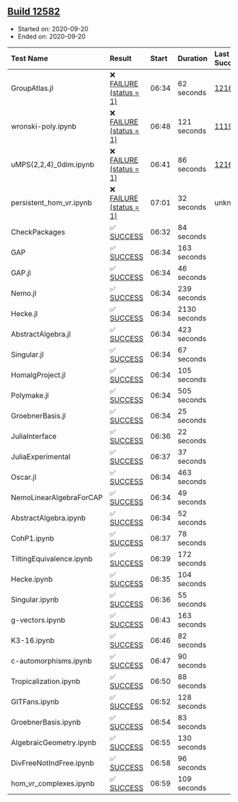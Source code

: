 ## [Build 12582](https://oscarci.mathematik.uni-kl.de/job/oscar/12582/)

* Started on: 2020-09-20
* Ended on: 2020-09-20

| Test Name    | Result | Start | Duration | Last Success | First Failure |
|:-------------|:-------|:------|:---------|:-------------|:--------------|
| GroupAtlas.jl | ❌ [FAILURE (status = 1)](https://oscarci.mathematik.uni-kl.de/job/oscar/12582/artifact/logs/build-12582/GroupAtlas.jl.log) | 06:34 | 62 seconds | [12167](https://oscarci.mathematik.uni-kl.de/job/oscar/12167/) | [12168](https://oscarci.mathematik.uni-kl.de/job/oscar/12168/) |
| wronski-poly.ipynb | ❌ [FAILURE (status = 1)](https://oscarci.mathematik.uni-kl.de/job/oscar/12582/artifact/logs/build-12582/wronski-poly.ipynb.log) | 06:48 | 121 seconds | [11192](https://oscarci.mathematik.uni-kl.de/job/oscar/11192/) | [11193](https://oscarci.mathematik.uni-kl.de/job/oscar/11193/) |
| uMPS(2,2,4)_0dim.ipynb | ❌ [FAILURE (status = 1)](https://oscarci.mathematik.uni-kl.de/job/oscar/12582/artifact/logs/build-12582/uMPS-2-2-4-_0dim.ipynb.log) | 06:41 | 86 seconds | [12167](https://oscarci.mathematik.uni-kl.de/job/oscar/12167/) | [12168](https://oscarci.mathematik.uni-kl.de/job/oscar/12168/) |
| persistent_hom_vr.ipynb | ❌ [FAILURE (status = 1)](https://oscarci.mathematik.uni-kl.de/job/oscar/12582/artifact/logs/build-12582/persistent_hom_vr.ipynb.log) | 07:01 | 32 seconds | unknown | unknown |
| CheckPackages | ✅ [SUCCESS](https://oscarci.mathematik.uni-kl.de/job/oscar/12582/artifact/logs/build-12582/CheckPackages.log) | 06:32 | 84 seconds |  |  |
| GAP | ✅ [SUCCESS](https://oscarci.mathematik.uni-kl.de/job/oscar/12582/artifact/logs/build-12582/GAP.log) | 06:34 | 163 seconds |  |  |
| GAP.jl | ✅ [SUCCESS](https://oscarci.mathematik.uni-kl.de/job/oscar/12582/artifact/logs/build-12582/GAP.jl.log) | 06:34 | 46 seconds |  |  |
| Nemo.jl | ✅ [SUCCESS](https://oscarci.mathematik.uni-kl.de/job/oscar/12582/artifact/logs/build-12582/Nemo.jl.log) | 06:34 | 239 seconds |  |  |
| Hecke.jl | ✅ [SUCCESS](https://oscarci.mathematik.uni-kl.de/job/oscar/12582/artifact/logs/build-12582/Hecke.jl.log) | 06:34 | 2130 seconds |  |  |
| AbstractAlgebra.jl | ✅ [SUCCESS](https://oscarci.mathematik.uni-kl.de/job/oscar/12582/artifact/logs/build-12582/AbstractAlgebra.jl.log) | 06:34 | 423 seconds |  |  |
| Singular.jl | ✅ [SUCCESS](https://oscarci.mathematik.uni-kl.de/job/oscar/12582/artifact/logs/build-12582/Singular.jl.log) | 06:34 | 67 seconds |  |  |
| HomalgProject.jl | ✅ [SUCCESS](https://oscarci.mathematik.uni-kl.de/job/oscar/12582/artifact/logs/build-12582/HomalgProject.jl.log) | 06:34 | 105 seconds |  |  |
| Polymake.jl | ✅ [SUCCESS](https://oscarci.mathematik.uni-kl.de/job/oscar/12582/artifact/logs/build-12582/Polymake.jl.log) | 06:34 | 505 seconds |  |  |
| GroebnerBasis.jl | ✅ [SUCCESS](https://oscarci.mathematik.uni-kl.de/job/oscar/12582/artifact/logs/build-12582/GroebnerBasis.jl.log) | 06:34 | 25 seconds |  |  |
| JuliaInterface | ✅ [SUCCESS](https://oscarci.mathematik.uni-kl.de/job/oscar/12582/artifact/logs/build-12582/JuliaInterface.log) | 06:36 | 22 seconds |  |  |
| JuliaExperimental | ✅ [SUCCESS](https://oscarci.mathematik.uni-kl.de/job/oscar/12582/artifact/logs/build-12582/JuliaExperimental.log) | 06:37 | 37 seconds |  |  |
| Oscar.jl | ✅ [SUCCESS](https://oscarci.mathematik.uni-kl.de/job/oscar/12582/artifact/logs/build-12582/Oscar.jl.log) | 06:34 | 463 seconds |  |  |
| NemoLinearAlgebraForCAP | ✅ [SUCCESS](https://oscarci.mathematik.uni-kl.de/job/oscar/12582/artifact/logs/build-12582/NemoLinearAlgebraForCAP.log) | 06:34 | 49 seconds |  |  |
| AbstractAlgebra.ipynb | ✅ [SUCCESS](https://oscarci.mathematik.uni-kl.de/job/oscar/12582/artifact/logs/build-12582/AbstractAlgebra.ipynb.log) | 06:34 | 52 seconds |  |  |
| CohP1.ipynb | ✅ [SUCCESS](https://oscarci.mathematik.uni-kl.de/job/oscar/12582/artifact/logs/build-12582/CohP1.ipynb.log) | 06:37 | 78 seconds |  |  |
| TiltingEquivalence.ipynb | ✅ [SUCCESS](https://oscarci.mathematik.uni-kl.de/job/oscar/12582/artifact/logs/build-12582/TiltingEquivalence.ipynb.log) | 06:39 | 172 seconds |  |  |
| Hecke.ipynb | ✅ [SUCCESS](https://oscarci.mathematik.uni-kl.de/job/oscar/12582/artifact/logs/build-12582/Hecke.ipynb.log) | 06:35 | 104 seconds |  |  |
| Singular.ipynb | ✅ [SUCCESS](https://oscarci.mathematik.uni-kl.de/job/oscar/12582/artifact/logs/build-12582/Singular.ipynb.log) | 06:36 | 55 seconds |  |  |
| g-vectors.ipynb | ✅ [SUCCESS](https://oscarci.mathematik.uni-kl.de/job/oscar/12582/artifact/logs/build-12582/g-vectors.ipynb.log) | 06:43 | 163 seconds |  |  |
| K3-16.ipynb | ✅ [SUCCESS](https://oscarci.mathematik.uni-kl.de/job/oscar/12582/artifact/logs/build-12582/K3-16.ipynb.log) | 06:46 | 82 seconds |  |  |
| c-automorphisms.ipynb | ✅ [SUCCESS](https://oscarci.mathematik.uni-kl.de/job/oscar/12582/artifact/logs/build-12582/c-automorphisms.ipynb.log) | 06:47 | 90 seconds |  |  |
| Tropicalization.ipynb | ✅ [SUCCESS](https://oscarci.mathematik.uni-kl.de/job/oscar/12582/artifact/logs/build-12582/Tropicalization.ipynb.log) | 06:50 | 88 seconds |  |  |
| GITFans.ipynb | ✅ [SUCCESS](https://oscarci.mathematik.uni-kl.de/job/oscar/12582/artifact/logs/build-12582/GITFans.ipynb.log) | 06:52 | 128 seconds |  |  |
| GroebnerBasis.ipynb | ✅ [SUCCESS](https://oscarci.mathematik.uni-kl.de/job/oscar/12582/artifact/logs/build-12582/GroebnerBasis.ipynb.log) | 06:54 | 83 seconds |  |  |
| AlgebraicGeometry.ipynb | ✅ [SUCCESS](https://oscarci.mathematik.uni-kl.de/job/oscar/12582/artifact/logs/build-12582/AlgebraicGeometry.ipynb.log) | 06:55 | 130 seconds |  |  |
| DivFreeNotIndFree.ipynb | ✅ [SUCCESS](https://oscarci.mathematik.uni-kl.de/job/oscar/12582/artifact/logs/build-12582/DivFreeNotIndFree.ipynb.log) | 06:58 | 96 seconds |  |  |
| hom_vr_complexes.ipynb | ✅ [SUCCESS](https://oscarci.mathematik.uni-kl.de/job/oscar/12582/artifact/logs/build-12582/hom_vr_complexes.ipynb.log) | 06:59 | 109 seconds |  |  |
